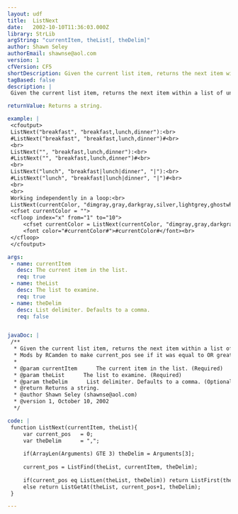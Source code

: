 ```yaml
---
layout: udf
title:  ListNext
date:   2002-10-10T11:36:03.000Z
library: StrLib
argString: "currentItem, theList[, theDelim]"
author: Shawn Seley
authorEmail: shawnse@aol.com
version: 1
cfVersion: CF5
shortDescription: Given the current list item, returns the next item within a list of unique values.
tagBased: false
description: |
 Given the current list item, returns the next item within a list of unique values. If current item is the last value in the list or is not found in the list, then returns the first item. Will not work correctly if the list contains duplicate values (comparisons are case sensitive).

returnValue: Returns a string.

example: |
 <cfoutput>
 ListNext("breakfast", "breakfast,lunch,dinner"):<br>
 #ListNext("breakfast", "breakfast,lunch,dinner")#<br>
 <br>
 ListNext("", "breakfast,lunch,dinner"):<br>
 #ListNext("", "breakfast,lunch,dinner")#<br>
 <br>
 ListNext("lunch", "breakfast|lunch|dinner", "|"):<br>
 #ListNext("lunch", "breakfast|lunch|dinner", "|")#<br>
 <br>
 <br>
 Working independently in a loop:<br>
 ListNext(currentColor, "dimgray,gray,darkgray,silver,lightgrey,ghostwhite")<br>
 <cfset currentColor = "">
 <cfloop index="x" from="1" to="10">
     <cfset currentColor = ListNext(currentColor, "dimgray,gray,darkgray,silver,lightgrey,ghostwhite")>
     <font color="#currentColor#">#currentColor#</font><br>
 </cfloop>
 </cfoutput>

args:
 - name: currentItem
   desc: The current item in the list.
   req: true
 - name: theList
   desc: The list to examine.
   req: true
 - name: theDelim
   desc: List delimiter. Defaults to a comma.
   req: false


javaDoc: |
 /**
  * Given the current list item, returns the next item within a list of unique values.
  * Mods by RCamden to make current_pos see if it was equal to OR greater than list lenth, plus original code didn't use custom delim for the listlen check.
  * 
  * @param currentItem      The current item in the list. (Required)
  * @param theList      The list to examine. (Required)
  * @param theDelim      List delimiter. Defaults to a comma. (Optional)
  * @return Returns a string. 
  * @author Shawn Seley (shawnse@aol.com) 
  * @version 1, October 10, 2002 
  */

code: |
 function ListNext(currentItem, theList){
     var current_pos   = 0;
     var theDelim      = ",";
 
     if(ArrayLen(Arguments) GTE 3) theDelim = Arguments[3];
 
     current_pos = ListFind(theList, currentItem, theDelim);
 
     if(current_pos eq ListLen(theList, theDelim)) return ListFirst(theList, theDelim) ;
     else return ListGetAt(theList, current_pos+1, theDelim);
 }

---
```


